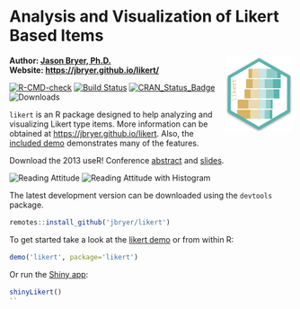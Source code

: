# Analysis and Visualization of Likert Based Items

<img src="man/figures/logo.png" align="right" width="120" />

**Author: [Jason Bryer, Ph.D.](mailto:jason@bryer.org)**  
**Website: <https://jbryer.github.io/likert/>**


<!-- badges: start -->
[![R-CMD-check](https://github.com/jbryer/likert/actions/workflows/R-CMD-check.yaml/badge.svg)](https://github.com/jbryer/likert/actions/workflows/R-CMD-check.yaml)
[![Build Status](https://api.travis-ci.org/jbryer/likert.svg)](https://app.travis-ci.com/jbryer/likert?branch=master)
[![CRAN_Status_Badge](http://www.r-pkg.org/badges/version/likert)](https://cran.r-project.org/package=likert)
![Downloads](http://cranlogs.r-pkg.org/badges/likert)
<!-- badges: end -->



`likert` is an R package designed to help analyzing and visualizing Likert type items. More information can be obtained at https://jbryer.github.io/likert. Also, the [included demo](https://github.com/jbryer/likert/blob/master/demo/likert.R) demonstrates many of the features.

Download the 2013 useR! Conference [abstract](https://github.com/jbryer/likert/raw/master/slides/useR%202013/Abstract/Speerschneider.Bryer.likert.pdf) and [slides](https://github.com/jbryer/likert/raw/master/slides/useR%202013/Slides/Slides.pdf).

![Reading Attitude](http://bryer.org/images/likert/centeredPlot1.png)
![Reading Attitude with Histogram](http://bryer.org/images/likert/centeredPlot2.png)

The latest development version can be downloaded using the `devtools` package.

```r
remotes::install_github('jbryer/likert')
```

To get started take a look at the [likert demo](https://github.com/jbryer/likert/blob/master/demo/likert.R) or from within R:

```r
demo('likert', package='likert')
```

Or run the [Shiny app](https://shiny.posit.co/):

```r
shinyLikert()
``
